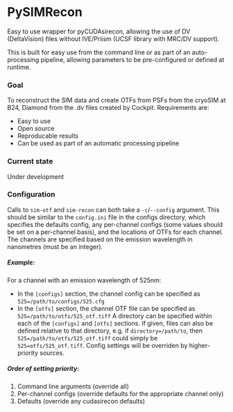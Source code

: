 # PySIMRecon

Easy to use wrapper for pyCUDAsirecon, allowing the use of DV (DeltaVision) files without IVE/Priism (UCSF library with MRC/DV support).

This is built for easy use from the command line or as part of an auto-processing pipeline, allowing parameters to be pre-configured or defined at runtime.

### Goal

To reconstruct the SIM data and create OTFs from PSFs from the cryoSIM at B24, Diamond from the .dv files created by Cockpit. Requirements are:

- Easy to use
- Open source
- Reproducable results
- Can be used as part of an automatic processing pipeline

### Current state

Under development

### Configuration
Calls to `sim-otf` and `sim-recon` can both take a `-c`/`--config` argument. This should be similar to the `config.ini` file in the configs directory, which specifies the defaults config, any per-channel configs (some values should be set on a per-channel basis), and the locations of OTFs for each channel.
The channels are specified based on the emission wavelength in nanometres (must be an integer).
##### Example:
For a channel with an emission wavelength of 525nm:
- In the `[configs]` section, the channel config can be specified as `525=/path/to/configs/525.cfg`
- In the `[otfs]` section, the channel OTF file can be specified as `525=/path/to/otfs/525_otf.tiff`
A directory can be specified within each of the `[configs]` and `[otfs]` sections. If given, files can also be defined relative to that directory, e.g. if `directory=/path/to`, then `525=/path/to/otfs/525_otf.tiff` could simply be `525=otfs/525_otf.tiff`.
Config settings will be overriden by higher-priority sources.

##### Order of setting priority:
1. Command line arguments (override all)
2. Per-channel configs (override defaults for the appropriate channel only)
3. Defaults (override any cudasirecon defaults)
